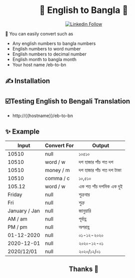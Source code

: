 <h1 align="center">💞️ English to Bangla 💞️</h1>
<p align="center"><a href="https://www.linkedin.com/in/bulbulsarker/" target="_blank">
    <img alt="Linkedin Follow" src="https://bdprescription.com/npm-package/linkedins.svg">
  </a>
</p>

🤗 You can easily convert such as
- Any english numbers to bangla numbers
- English numbers to word number
- English numbers to decimal number
- English month to bangla month
- Your host name /eb-to-bn

## ✍️ Installation

## ☑️Testing English to Bengali Translation
- http://{{hostname}}/eb-to-bn

## ✨ Example 
| Input | Convert For | Output |
| --- | --- | --- |
| 10510 | null | ১০৫১০ |
| 10510 | word / w | দশ হাজার পাঁচ শত দশ |
| 10510 | money / m | দশ হাজার পাঁচ শত দশ টাকা |
| 10510 | comma / c | ১০,৫১০ |
| 105.12 | word / w | এক শত পাঁচ দশমিক এক দুই |
| Friday | null | শুক্রবার |
| Fri | null | শুক্র |
| January / Jan | null | জানুয়ারি |
| AM / am | null | পূর্বাহ্ণ |
| PM / pm | null | অপরাহ্ণ |
| 01-12-2020 | null | ০১-১২-২০২০ |
| 2020-12-01 | null | ২০২০-১২-০১ |
| 2020/12/01 | null | ২০২০/১২/০১ |

<h2 align="center">Thanks 🙋 </h2>
